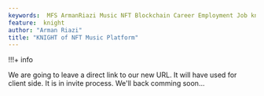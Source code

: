 ```yaml
---
keywords:  MFS ArmanRiazi Music NFT Blockchain Career Employment Job knight
feature:  knight
author: "Arman Riazi"
title: "KNIGHT of NFT Music Platform"
---
```


!!!+ info

We are going to leave a direct link to our new URL. It will have used for client side.
It is in invite process. We'll back comming soon...
